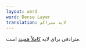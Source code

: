 ```yaml
---
layout: word
word: Dense Layer
translation: لایه‌ متراکم
---
```


مترادفی برای لایه [کاملاً همبند](/f/fully_connected_layer) است.
